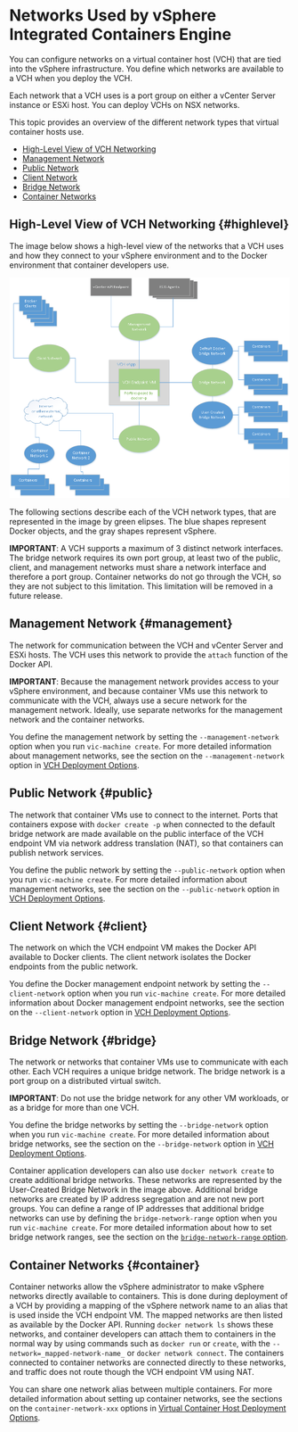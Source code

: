# Networks Used by vSphere Integrated Containers Engine #

You can configure networks on a virtual container host (VCH) that are tied into the vSphere infrastructure. You define which networks are available to a VCH when you deploy the VCH.

Each network that a VCH uses is a port group on either a vCenter Server instance or ESXi host. You can deploy VCHs on NSX networks.

This topic provides an overview of the different network types that virtual container hosts use.

- [High-Level View of VCH Networking](#highlevel)
- [Management Network](#management)
- [Public Network](#public)
- [Client Network](#client)
- [Bridge Network](#bridge)
- [Container Networks](#container)


## High-Level View of VCH Networking {#highlevel}

The image below shows a high-level view of the networks that a VCH uses and how they connect to your vSphere environment and to the Docker environment that container developers use. 
 
 ![VCH Networking](graphics/vch_networking.png)

The following sections describe each of the VCH network types, that are represented in the image by green elipses. The blue shapes represent   Docker objects, and the gray shapes represent vSphere. 

**IMPORTANT**: A VCH supports a maximum of 3 distinct network interfaces. The bridge network requires its own port group, at least two of the public, client, and management networks must share a network interface and therefore a port group. Container networks do not go through the VCH, so they are not subject to this limitation. This limitation will be removed in a future release.


## Management Network {#management}

The network for communication between the VCH and vCenter Server and ESXi hosts. The VCH uses this network to provide the `attach` function of the Docker API.

**IMPORTANT**: Because the management network provides access to your vSphere environment, and because container VMs use this network to communicate with the VCH, always use a secure network for the management network. Ideally, use separate networks for the management network and the container networks.

You define the management network by setting the `--management-network` option when you run `vic-machine create`. For more detailed information about management networks, see the section on the `--management-network` option in [VCH Deployment Options](vch_installer_options.md#management-network).


## Public Network  {#public}
The network that container VMs use to connect to the internet. Ports that containers expose with `docker create -p` when connected to the default bridge network are made available on the public interface of the VCH endpoint VM via network address translation (NAT), so that containers can publish network services.

You define the public network by setting the `--public-network` option when you run `vic-machine create`. For  more detailed information about management networks, see the section on the `--public-network` option in [VCH Deployment Options](vch_installer_options.md#public-network).


## Client Network {#client}

The network on which the VCH endpoint VM makes the Docker API available to Docker clients. The client network isolates the Docker endpoints from the public network.

You define the Docker management endpoint network by setting the `--client-network` option when you run `vic-machine create`. For  more detailed information about Docker management endpoint networks, see the section on the `--client-network` option in [VCH Deployment Options](vch_installer_options.md#client-network).


## Bridge Network {#bridge}
The network or networks that container VMs use to communicate with each other. Each VCH requires a unique bridge network. The bridge network is a port group on a distributed virtual switch.

**IMPORTANT**: Do not use the bridge network for any other VM workloads, or as a bridge for more than one VCH.

You define the bridge networks by setting the `--bridge-network` option when you run `vic-machine create`.  For  more detailed information about bridge networks, see the section on the `--bridge-network` option in [VCH Deployment Options](vch_installer_options.md#bridge).

Container application developers can also use `docker network create` to create additional bridge networks. These networks are represented by the User-Created Bridge Network in the image above. Additional bridge networks are created by IP address segregation and are not new port groups. You can define a range of IP addresses that additional bridge networks can use by defining the `bridge-network-range` option when you run `vic-machine create`. For  more detailed information about  how to set bridge network ranges, see the section on the [`bridge-network-range` option](vch_installer_options.md#bridge-range). 


## Container Networks {#container}

Container networks allow the vSphere administrator to make vSphere networks directly available to containers. This is done during deployment of a VCH by providing a mapping of the vSphere network name to an alias that is used inside the VCH endpoint VM. The mapped networks are then listed as available by the Docker API. Running `docker network ls` shows these networks, and container developers can attach them to containers in the normal way by using commands such as `docker run` or `create`, with the `--network=_mapped-network-name_` or `docker network connect`. The containers connected to container networks are connected directly to these networks, and traffic does not route though the VCH endpoint VM using NAT.

You can share one network alias between multiple containers. For  more detailed information about setting up container networks, see the sections on the `container-network-xxx` options in [Virtual Container Host Deployment Options](vch_installer_options.md#container-network). 